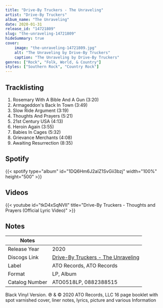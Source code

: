 ```yaml
---
title: "Drive-By Truckers - The Unraveling"
artist: "Drive-By Truckers"
album_name: "The Unraveling"
date: 2020-01-31
release_id: "14721809"
slug: "the-unraveling-14721809"
hideSummary: true
cover:
    image: "the-unraveling-14721809.jpg"
    alt: "The Unraveling by Drive-By Truckers"
    caption: "The Unraveling by Drive-By Truckers"
genres: ["Rock", "Folk, World, & Country"]
styles: ["Southern Rock", "Country Rock"]
---
```

## Tracklisting
1. Rosemary With A Bible And A Gun (3:20)
2. Armageddon's Back In Town (3:49)
3. Slow Ride Argument (3:19)
4. Thoughts And Prayers (5:21)
5. 21st Century USA (4:13)
6. Heroin Again (3:55)
7. Babies In Cages (5:32)
8. Grievance Merchants (4:08)
9. Awaiting Resurrection (8:35)
## Spotify
{{< spotify type="album" id="1DQ6Hm6J2aIZ1SvGii3bzj" width="100%" height="500" >}}

## Videos
{{< youtube id="tkD4xSqNVII" title="Drive-By Truckers - Thoughts and Prayers (Official Lyric Video)" >}}

## Notes
| Notes          |             |
| ---------------| ----------- |
| Release Year   | 2020 |
| Discogs Link   | [Drive-By Truckers - The Unraveling](https://www.discogs.com/release/14721809-Drive-By-Truckers-The-Unraveling) |
| Label          | ATO Records, ATO Records |
| Format         | LP, Album |
| Catalog Number | ATO0518LP, 0882388515 |

Black Vinyl Version.   ℗ & © 2020 ATO Records, LLC  16 page booklet with spot varnished cover, liner notes, lyrics, picture and various Information 
